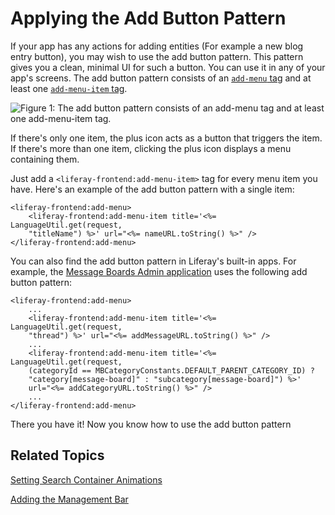 # Applying the Add Button Pattern [](id=applying-the-add-button-pattern)

If your app has any actions for adding entities (For example a new blog entry 
button), you may wish to use the add button pattern. This pattern gives you a 
clean, minimal UI for such a button. You can use it in any of your app's screens. 
The add button pattern consists of an [`add-menu` tag](@platform-ref@/7.0-latest/taglibs/modules/apps/foundation/com.liferay.frontend.taglib/com.liferay.frontend.taglib/liferay-frontend/add-menu.html) 
and at least one [`add-menu-item` tag](@platform-ref@/7.0-latest/taglibs/modules/apps/foundation/com.liferay.frontend.taglib/com.liferay.frontend.taglib/liferay-frontend/add-menu-item.html).

![Figure 1: The add button pattern consists of an `add-menu` tag and at least one `add-menu-item` tag.](../../../images/add-button-diagram.png)

If there's only one item, the plus icon acts as a button that triggers the item. 
If there's more than one item, clicking the plus icon displays a menu containing 
them.

Just add a `<liferay-frontend:add-menu-item>` tag for every menu item you have. 
Here's an example of the add button pattern with a single item:

    <liferay-frontend:add-menu>
        <liferay-frontend:add-menu-item title='<%= LanguageUtil.get(request,
        "titleName") %>' url="<%= nameURL.toString() %>" />
    </liferay-frontend:add-menu>

You can also find the add button pattern in Liferay's built-in apps. For 
example, the [Message Boards Admin application](https://github.com/liferay/liferay-portal/blob/7.0.x/modules/apps/collaboration/message-boards/message-boards-web/src/main/resources/META-INF/resources/message_boards_admin/add_button.jsp)
uses the following add button pattern:

    <liferay-frontend:add-menu>
        ...
        <liferay-frontend:add-menu-item title='<%= LanguageUtil.get(request,
        "thread") %>' url="<%= addMessageURL.toString() %>" />
        ...
        <liferay-frontend:add-menu-item title='<%= LanguageUtil.get(request,
        (categoryId == MBCategoryConstants.DEFAULT_PARENT_CATEGORY_ID) ?
        "category[message-board]" : "subcategory[message-board]") %>'
        url="<%= addCategoryURL.toString() %>" />
        ...
    </liferay-frontend:add-menu>

There you have it! Now you know how to use the add button pattern

## Related Topics

[Setting Search Container Animations](/develop/tutorials/-/knowledge_base/7-0/setting-search-container-animations)

[Adding the Management Bar](/develop/tutorials/-/knowledge_base/7-0/adding-the-management-bar)